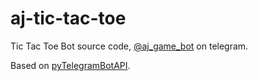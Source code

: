 # aj-tic-tac-toe
 Tic Tac Toe Bot source code, [@aj_game_bot](https://t.me/aj_game_bot) on telegram.
 
 Based on [pyTelegramBotAPI](https://github.com/eternnoir/pyTelegramBotAPI).
